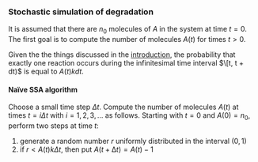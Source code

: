 ### Stochastic simulation of degradation
It is assumed that there are $n_0$ molecules of $A$ in the system at time $t = 0$. The first goal is to compute the number of molecules $A(t)$ for times $t > 0$. 

Given the the things discussed in the [introduction](../README.md###Stochastic_simulation_of_degradation), the probability that exactly one reaction occurs during the infinitesimal time interval $\[t, t + dt)$ is equal to $A(t)kdt$. 

#### Naïve SSA algorithm
Choose a small time step $\Delta t$. Compute the number of molecules $A(t)$ at times $t = i\Delta t$ with $i = 1, 2, 3, \dots$ as follows. Starting with $t = 0$ and $A(0) = n_0$, perform two steps at time $t$:
1. generate a random number $r$ uniformly distributed in the interval $(0, 1)$
2. if $r < A(t)k \Delta t$, then put $A(t + ∆t) = A(t) − 1$

